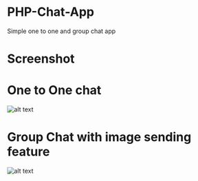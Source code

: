 # PHP-Chat-App
Simple one to one and group chat app


# Screenshot

# One to One chat
![alt text](https://i.ibb.co/QjzT8St/PHPChat-App.png)

# Group Chat with image sending feature
![alt text](https://i.ibb.co/ZMZ4wjZ/PHPgroup-Chat-App.png)

